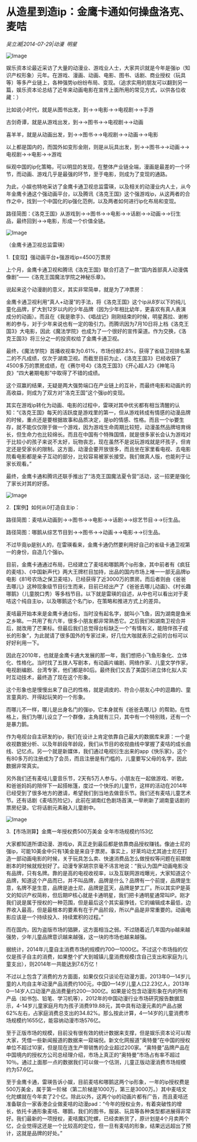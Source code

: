 # 从造星到造ip：金鹰卡通如何操盘洛克、麦咭

*吴立湘|2014-07-29|动漫 
                                                明星*

![Image](http://p1.pstatp.com/large/6c390001fb307d780e29)

娱乐资本论最近采访了大量的动漫业、游戏业人士，大家共识就是今年是强ip（知识产权形象）元年。在游戏、漫画、动画、电影、图书、话剧、商业授权（玩具等）等多产业链上，各种强势ip纷纷布局、变现。（追求实用的朋友可以翻到另一篇，娱乐资本论总结了近年来动画电影在宣传上面所用的常见方式，以供各位收藏：）

比如说小时代，就是从图书出发，到→→电影→→电视剧→→手游

古剑奇谭，就是从游戏出发，到→→图书→→电视剧→→动画

喜羊羊，就是从动画出发，到→→图书→→电视剧→→动画→→电影

以上都是国内的，而国外如变形金刚，则是从玩具出发，到→→图书→→动画→→电视剧→→电影→→游戏

纵观中国的ip化策略，可以明显的发现，在整体产业链全端，漫画是最差的一个环节，而动画、游戏几乎是最强的环节，至于电影，则成为了变现的通路。

为此，小娱也特地采访了金鹰卡通卫视总监雷瑛，以及相关的动漫业内人士，从今年金鹰卡通这个强动画平台，以及腾讯《洛克王国》这个强游戏ip，从这两者的合作之中，找到一个中国化的ip强化范例，以及两者如何进行ip化布局和变现。

路径简图：《洛克王国》从游戏到→→图书→→电影→→话剧→→动画→→衍生品，最终回到→→电影，形成一个价值全链。

![Image](http://p3.pstatp.com/large/6c3500044487cda8955f)

（金鹰卡通卫视总监雷瑛）

1.【变现】强动画平台+强游戏ip=4500万票房

上个月，金鹰卡通卫视和腾讯《洛克王国》联合打造了一款“国内首部真人动漫偶像剧”——《洛克王国魔法学院之神秘乐章》。

说起来这个动漫剧的意义，其实非常简单，就是为了冲票房：

金鹰卡通卫视利用“真人+动漫”的手法，将《洛克王国》这个ip从8岁以下的纯儿童化品牌，扩大到12岁以内的少年品牌（因为少年相比幼年，更喜欢有真人表演成分的动画）。而且在《我是歌手》、《唱战记》刚刚结束的时候，明星茜拉、谢彬彬的参与，对于少年来说也有一定的吸引力。而腾讯因为7月10日将上档《洛克王国3》大电影，因此《魔法学院》也成为了一个很好的宣传渠道。作为交换，《洛克王国3》将三分之一的投资权给了金鹰卡通卫视。

最终，《魔法学院》首播收视率为0.61%，市场份额2.8%，获得了省级卫视排名第二的不凡成绩，仅次于湖南卫视。而截至目前为止，《洛克王国3》已经收获了4500多万的票房成绩，在《赛尔号4》《洛克王国3》《开心超人2》《神笔马良》“四大暑期电影”中取得了不错的成绩。

这个双赢的结果，无疑是两大强势端口在产业链上的互补，而最终电影和动画片的高收益，则成为了双方对“洛克王国”这个强ip的变现。

其实在游戏ip转化为动画、电影的过程中，雷瑛对其中优劣都有相当清醒的认知：“《洛克王国》每天的活跃度是游戏里的第一，但从游戏转成有情感的动漫品牌的时候，重点还是要根据故事和品质决定，是ip的情感、性格。而且一个ip要生存，就不能仅仅限于做一个游戏，因为游戏生命周期比较短，动漫虽然品牌培育绵长，但生命力也比较绵长。而且在中国有个特殊国情，就是很多家长会认为游戏对于比较小的孩子来说不太好，玩物丧志，现在虽然不是说玩游戏就是坏孩子，但肯定还是受家长的限制。这方面，动漫会要开放很多，而且坐在家里看电视、去电影院看电影都是亲子互动的部分，比较容易被家长接受。我们做真人版，也能利于让家长观看。”

最终，金鹰卡通和腾讯还联手推出了“洛克王国魔法夏令营”活动，这一招更是强化了家长对其的好感。

![Image](http://p3.pstatp.com/large/6c3200047416f009a0c6)

2.【案例】如何从0打造自主ip：

路径简图：麦咭从动画到→→图书→→电影→→话剧→→综艺节目→→衍生品。

路径简图：哪鹅从综艺节目到→→图书→→动画→→电影→→衍生品。

不过毕竟ip是别人的，在雷瑛看来，金鹰卡通仍然要利用好自己的省级卡通卫视第一的身份，自造几个强ip。

目前，金鹰卡通通过布局，已经建立了麦咭和哪鹅两个ip形象，其中前者有《疯狂的麦咭》、《中国新声代》两大王牌栏目加持，出品的国内市场上唯一一部无品牌ip电影《81号农场之保卫麦咭》，已经获得了近3000万的票房。而后者则由《爸爸去哪儿》这种现象级节目衍生而来，目前已经出产了《爸爸去哪儿动画》、《村长趣哪鹅》（儿童脱口秀）等多档节目。以下就是雷瑛的自述，从中也可以看出对于麦咭这个纯自主ip，以及哪鹅这个名门ip，在策略和推进方式上的差异。

麦咭最开始本来是金鹰卡通台标，当时没有起名字，就叫小飞鱼，因为湖南是鱼米之乡嘛。一共用了有六年，很多小朋友都非常熟悉它。之后我们和湖南卫视合并后，就改用了芒果标。但最后我们总觉得台标缺乏一个“有情有义，能陪伴孩子成长的形象”，为此就请了很多国外的专家过来，好几位大咖就表示之前的台标可以好好利用一下。

因此在2010年，也就是金鹰卡通大发展的那一年，我们想把小飞鱼形象化、立体化、性格化。当时找了五拨人写剧本，有动画片编剧、网络作家、儿童文学作家，电视剧编剧、台湾专家，他们都是80后。最终我们又去了美国引进立体化拟人实时互动技术，最终造了现在这个形象。

这个形象也是慢慢出来了自己的性格，就是调皮的、符合小朋友心中的逗趣的、童言童真的、开得起玩笑的一个形象。

而哪儿不一样，哪儿是出身名门的强ip，它本身就有《爸爸去哪儿》的帮助。在性格上，我们为哪儿设立了一个群像，主角就有三只，其中有一个特别贱，还有一个是暴力鹅。

作为电视台自主研发的ip，我们在设计上肯定依靠自己最大的数据库来源：一个是收视数据分析、以及年龄段年龄段，我们从节目的收视曲线中掌握了麦咭的成长曲线、记忆点。另一个就是新媒体，我们通过电视衍生出来的app《快乐家》，这个有80多万的注册成为了会员，而且注册是有门槛的，儿童要写父母的名字，因此数据非常真实。

另外我们还有麦咭儿童音乐节，2天有5万人参与。小朋友在一起做游戏、听歌，和爸爸妈妈的陪伴下一起搭帐篷，度过一个快乐的儿童节，这样的活动在2014年已经受到了很多地方的邀请，希望我们到当地去做音乐节。我们还有麦咭儿童艺术节。还有话剧《麦咭历险记》，此前在湖南红色剧场首演,一举刷新了湖南童话剧的票房纪录。它将话剧元素融入儿童剧中。

![Image](http://p2.pstatp.com/large/6c370003d6d48a48cc2a)

3.【市场测算】金鹰一年授权费500万美金 全年市场规模约153亿

大家都知道所谓动漫、游戏ip，真正走到最后都是依靠商品授权赚钱。像迪士尼的强ip，可能10美金中只有1美金是来自于票房。事实上，好莱坞动尤其迪士尼在打造一部动画电影的时候，关于玩具怎么卖、快速消费品怎么做授权等问题在前期做剧本的时候就规划好了。动漫专家胡宗京毫不讳言地说：“我认为国产动画电影没有品牌，只有名牌。靠的是高的电视收视率，以及互联网游戏曝光，大家知道这个品牌，知道这个产品而已，并不叫品牌，品牌是什么？品牌有一个前提，品牌是生意，名牌不是生意，品牌是迪士尼，品牌是蓝天，品牌是梦工厂。所以其实IP是英文的知识产权简称，但后期IP核心就是卡通明星，我们把卡通明星通常叫IP。刚才我们说是属于授权的一种范围，但是最后这个其实最挣钱，它的编辑成本最低，边界收入最高，但是最根本的要素有在于产品阶段，所以产品是非常重要的。动画电影应该是一个持续投入、持续累积的过程。”

而在国内，因为盗版市场的猖獗，这方面相当之弱。不过随着近几年国内ip越来越强势，少年儿童品牌意识越来越强，这一块的市场也越来越强。

据统计，2014年儿童自主消费市场的规模约700—1000亿。不过这个市场指的仅仅是孩子自主的消费，如果整个扩大到城镇儿童消费规模(含自己支出和家庭为儿童支出），则2014年一共能达到7.6万亿！

不过以上包含了消费的方方面面，如果仅仅只谈论在动漫方面，2013年0—14岁儿童的人均自主年动漫产品消费约100元，中国0—14岁儿童人口2.23亿人，2013年0—14岁人口动漫产品消费量约200—300亿。如果是论包含动漫形象在内的所有产品（如书包、铅笔、学习机等），2012年的中国动漫行业市场研究报告数据显示，4-14岁儿童家庭月均为孩子消费919.88元，其中具有动漫元素的产品占据62%左右，占家庭消费总支出的34.82%。那么按此计算，4—14岁的儿童消费市场规模约1655亿，能容纳动漫市场576亿。

至于正版市场的规模，目前没有很有效的统计数据来支撑，但是娱乐资本论可以帮大家，凭借一些新闻报道的数据来一窥端倪。新文化网报道“奥特曼”在中国的授权单位不超过10家，但是现在连生产带销售的企业超过200家。“奥特曼”品牌产品在中国境内的授权方公司总经理介绍，市场上真正的“奥特曼”市场占有率不超过10％。通过上面那一点的数据我们可以做一个估测，儿童正版动漫消费市场规模约为57.6亿。

至于金鹰卡通，雷瑛告诉小娱，目前麦咭和哪鹅这两个ip形象，一年的ip授权费是500万美金，属于第一阶梯（第二阶梯是1000万，第三是3000万。）其中麦咭文化陀螺就在今年卖了2个亿。除此以外，这两个ip的动画片都有广告，而且麦咭还准备联合一家香港企业做麦咭的动漫pad：“今年的授权业务，有着突破性的增长，依托卡通形象麦咭、哪鹅，我们的图书，服装、玩具等各种类型都进展得非常好。我们最新的一项授权，麦咭魔幻陀螺，已经卖断货了，原计划是4个月卖两个亿，企业觉得这还是一个比较高的定位，但一旦有麦咭的形象，结果远远超出了预计，这就是品牌的好处。”


